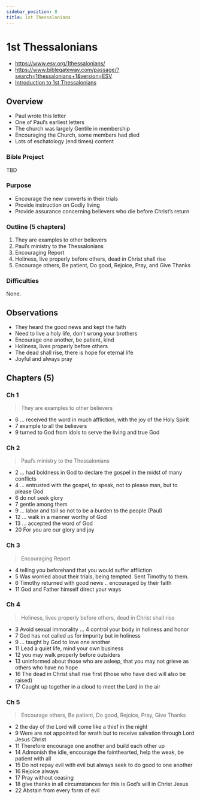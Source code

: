 ```yaml
---
sidebar_position: 8
title: 1st Thessalonians
---
```


# 1st Thessalonians

- https://www.esv.org/1thessalonians/
- https://www.biblegateway.com/passage/?search=1thessalonians+1&version=ESV
- [Introduction to 1st Thessalonians](https://www.esv.org/resources/esv-global-study-bible/introduction-to-1-thessalonians/)


## Overview

- Paul wrote this letter
- One of Paul’s earliest letters
- The church was largely Gentile in membership
- Encouraging the Church, some members had died 
- Lots of eschatology (end times) content


### Bible Project
TBD

### Purpose

- Encourage the new converts in their trials
- Provide instruction on Godly living
- Provide assurance concerning believers who die before Christ’s return

### Outline (5 chapters)

1. They are examples to other believers 
2. Paul’s ministry to the Thessalonians 
3. Encouraging Report 
4. Holiness, live properly before others, dead in Christ shall rise 
5. Encourage others, Be patient, Do good, Rejoice, Pray, and Give Thanks 


### Difficulties
None.

## Observations

- They heard the good news and kept the faith
- Need to live a holy life, don’t wrong your brothers
- Encourage one another, be patient, kind
- Holiness, lives properly before others
- The dead shall rise, there is hope for eternal life 
- Joyful and always pray


## Chapters (5)

### Ch 1
> They are examples to other believers

- 6 ... received the word in much affliction, with the joy of the Holy Spirit
- 7 example to all the believers
- 9 turned to God from idols to serve the living and true God

### Ch 2
> Paul’s ministry to the Thessalonians

- 2 ... had boldness in God to declare the gospel in the midst of many conflicts
- 4 ... entrusted with the gospel, to speak, not to please man, but to please God
- 6 do not seek glory
- 7 gentle among them
- 9 ... labor and toil so not to be a burden to the people (Paul)
- 12 ... walk in a manner worthy of God
- 13 ... accepted the word of God
- 20 For you are our glory and joy

### Ch 3
> Encouraging Report
- 4 telling you beforehand that you would suffer affliction 
- 5 Was worried about their trials, being tempted. Sent Timothy to them.
- 6 Timothy returned with good news .. encouraged by their faith
- 11 God and Father himself direct your ways

### Ch 4
> Holiness, lives properly before others, dead in Christ shall rise

- 3 Avoid sexual immorality ... 4 control your body in holiness and honor
- 7 God has not called us for impurity but in holiness
- 9 ... taught by God to love one another
- 11 Lead a quiet life, mind your own business
- 12 you may walk properly before outsiders 
- 13 uninformed about those who are asleep, that you may not grieve as others who have no hope
- 16 The dead in Christ shall rise first (those who have died will also be raised)
- 17 Caught up together in a cloud to meet the Lord in the air

### Ch 5
> Encourage others, Be patient, Do good, Rejoice, Pray, Give Thanks

- 2  the day of the Lord will come like a thief in the night
- 9 Were are not appointed for wrath but to receive salvation through Lord Jesus Christ
- 11 Therefore encourage one another and build each other up
- 14 Admonish the idle, encourage the fainthearted, help the weak, be patient with all
- 15 Do not repay evil with evil but always seek to do good to one another
- 16 Rejoice always
- 17 Pray without ceasing
- 18 give thanks in all circumstances for this is God’s will in Christ Jesus
- 22 Abstain from every form of evil
